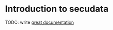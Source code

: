 # Introduction to secudata

TODO: write [great documentation](http://jacobian.org/writing/what-to-write/)
